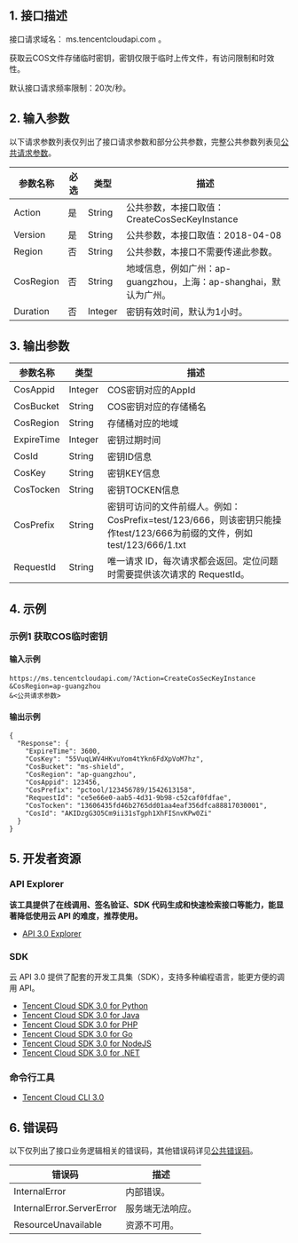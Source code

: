## 1. 接口描述

接口请求域名： ms.tencentcloudapi.com 。

获取云COS文件存储临时密钥，密钥仅限于临时上传文件，有访问限制和时效性。

默认接口请求频率限制：20次/秒。

## 2. 输入参数

以下请求参数列表仅列出了接口请求参数和部分公共参数，完整公共参数列表见[公共请求参数](/document/api/283/17745)。

| 参数名称 | 必选 | 类型 | 描述 |
|---------|---------|---------|---------|
| Action | 是 | String | 公共参数，本接口取值：CreateCosSecKeyInstance |
| Version | 是 | String | 公共参数，本接口取值：2018-04-08 |
| Region | 否 | String | 公共参数，本接口不需要传递此参数。 |
| CosRegion | 否 | String | 地域信息，例如广州：ap-guangzhou，上海：ap-shanghai，默认为广州。 |
| Duration | 否 | Integer | 密钥有效时间，默认为1小时。 |

## 3. 输出参数

| 参数名称 | 类型 | 描述 |
|---------|---------|---------|
| CosAppid | Integer | COS密钥对应的AppId|
| CosBucket | String | COS密钥对应的存储桶名|
| CosRegion | String | 存储桶对应的地域|
| ExpireTime | Integer | 密钥过期时间|
| CosId | String | 密钥ID信息|
| CosKey | String | 密钥KEY信息|
| CosTocken | String | 密钥TOCKEN信息|
| CosPrefix | String | 密钥可访问的文件前缀人。例如：CosPrefix=test/123/666，则该密钥只能操作test/123/666为前缀的文件，例如test/123/666/1.txt|
| RequestId | String | 唯一请求 ID，每次请求都会返回。定位问题时需要提供该次请求的 RequestId。|

## 4. 示例

### 示例1 获取COS临时密钥

#### 输入示例

```
https://ms.tencentcloudapi.com/?Action=CreateCosSecKeyInstance
&CosRegion=ap-guangzhou
&<公共请求参数>
```

#### 输出示例

```
{
  "Response": {
    "ExpireTime": 3600,
    "CosKey": "55VuqLWV4HKvuYom4tYkn6FdXpVoM7hz",
    "CosBucket": "ms-shield",
    "CosRegion": "ap-guangzhou",
    "CosAppid": 123456,
    "CosPrefix": "pctool/123456789/1542613158",
    "RequestId": "ce5e66e0-aab5-4d31-9b98-c52caf0fdfae",
    "CosTocken": "13606435fd46b2765dd01aa4eaf356dfca88817030001",
    "CosId": "AKIDzgG3O5Cm9ii31sTgph1XhFISnvKPw0Zi"
  }
}
```


## 5. 开发者资源

### API Explorer

**该工具提供了在线调用、签名验证、SDK 代码生成和快速检索接口等能力，能显著降低使用云 API 的难度，推荐使用。**

* [API 3.0 Explorer](https://console.cloud.tencent.com/api/explorer?Product=ms&Version=2018-04-08&Action=CreateCosSecKeyInstance)

### SDK

云 API 3.0 提供了配套的开发工具集（SDK），支持多种编程语言，能更方便的调用 API。

* [Tencent Cloud SDK 3.0 for Python](https://github.com/TencentCloud/tencentcloud-sdk-python)
* [Tencent Cloud SDK 3.0 for Java](https://github.com/TencentCloud/tencentcloud-sdk-java)
* [Tencent Cloud SDK 3.0 for PHP](https://github.com/TencentCloud/tencentcloud-sdk-php)
* [Tencent Cloud SDK 3.0 for Go](https://github.com/TencentCloud/tencentcloud-sdk-go)
* [Tencent Cloud SDK 3.0 for NodeJS](https://github.com/TencentCloud/tencentcloud-sdk-nodejs)
* [Tencent Cloud SDK 3.0 for .NET](https://github.com/TencentCloud/tencentcloud-sdk-dotnet)

### 命令行工具

* [Tencent Cloud CLI 3.0](https://cloud.tencent.com/document/product/440/6176)

## 6. 错误码

以下仅列出了接口业务逻辑相关的错误码，其他错误码详见[公共错误码](/document/api/283/17747#.E5.85.AC.E5.85.B1.E9.94.99.E8.AF.AF.E7.A0.81)。

| 错误码 | 描述 |
|---------|---------|
| InternalError | 内部错误。 |
| InternalError.ServerError | 服务端无法响应。 |
| ResourceUnavailable | 资源不可用。 |
